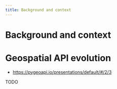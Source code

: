```yaml
---
title: Background and context
---
```


# Background and context

# Geospatial API evolution

- https://pygeoapi.io/presentations/default/#/2/3

TODO
